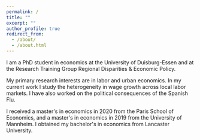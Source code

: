 ```yaml
---
permalink: /
title: ""
excerpt: ""
author_profile: true
redirect_from: 
  - /about/
  - /about.html
---
```


I am a PhD student in economics at the University of Duisburg-Essen and at the Research Training Group Regional Disparities & Economic Policy. 

My primary research interests are in labor and urban economics. In my current work I study the heterogeneity in wage growth across local labor markets. I have also worked on the political consequences of the Spanish Flu.

I received a master's in economics in 2020 from the Paris School of Economics, and a master's in economics in 2019 from the University of Mannheim. I obtained my bachelor's in economics from Lancaster University. 
